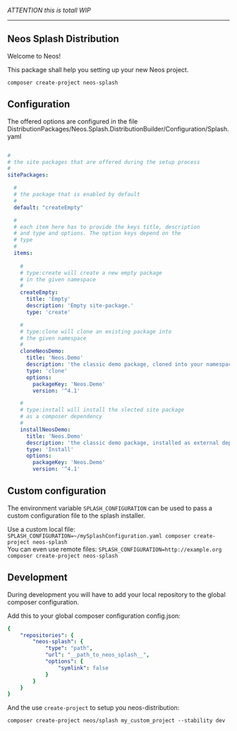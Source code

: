 
*ATTENTION this is totall WIP*

------------------------
Neos Splash Distribution
------------------------

Welcome to Neos!


This package shall help you setting up your new Neos project.

`composer create-project neos-splash`

Configuration
-------------

The offered options are configured in the file DistributionPackages/Neos.Splash.DistributionBuilder/Configuration/Splash.yaml

```yaml

#
# the site packages that are offered during the setup process
#
sitePackages:

  # 
  # the package that is enabled by default
  # 
  default: "createEmpty"

  #  
  # each item here has to provide the keys title, description
  # and type and options. The option keys depend on the 
  # type
  # 
  items:
  
    #
    # type:create will create a new empty package
    # in the given namespace
    #
    createEmpty:
      title: 'Empty'
      description: 'Empty site-package.'
      type: 'create'

    #
    # type:clone will clone an existing package into
    # the given namespace
    #
    cloneNeosDemo:
      title: 'Neos.Demo'
      description: 'the classic demo package, cloned into your namespace for local adjustments'
      type: 'clone'
      options:
        packageKey: 'Neos.Demo'
        version: '^4.1'

    #
    # type:install will install the slected site package
    # as a composer dependency
    #
    installNeosDemo:
      title: 'Neos.Demo'
      description: 'the classic demo package, installed as external dependency'
      type: 'Install'
      options:
        packageKey: 'Neos.Demo'
        version: '^4.1'
```

Custom configuration
--------------------

The environment variable `SPLASH_CONFIGURATION` can be used to pass a custom configuration file to the splash installer.

Use a custom local file: `SPLASH_CONFIGURATION=~/mySplashConfiguration.yaml composer create-project neos-splash`  
You can even use remote files: `SPLASH_CONFIGURATION=http://example.org composer create-project neos-splash`  

Development
-----------

During development you will have to add your local repository to the global composer configuration.

Add this to your global composer configuration config.json:

```yaml
{
    "repositories": {
        "neos-splash": {
            "type": "path",
            "url": "__path_to_neos_splash__",
            "options": {
                "symlink": false
            }
        }
    }
}
```

And the use `create-project` to setup you neos-distribution:

`composer create-project neos/splash my_custom_project --stability dev`

